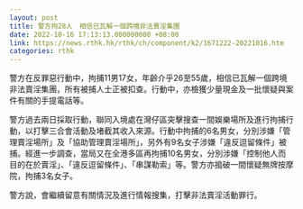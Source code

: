 ```yaml
---
layout: post
title: 警方拘28人　相信已瓦解一個跨境非法賣淫集團
date: 2022-10-16 17:13:13.000000000 +08:00
link: https://news.rthk.hk/rthk/ch/component/k2/1671222-20221016.htm
categories: rthk
---
```


警方在反罪惡行動中，拘捕11男17女，年齡介乎26至55歲，相信已瓦解一個跨境非法賣淫集團，所有被捕人士正被扣查。行動中，亦檢獲少量現金及一批懷疑與案件有關的手提電話等。

警方過去兩日採取行動，聯同入境處在灣仔區突擊搜查一間娛樂場所及進行拘捕行動，以打擊三合會活動及堵截其收入來源。行動中拘捕的6名男女，分別涉嫌「管理賣淫場所」及「協助管理賣淫場所」，另外有9名女子涉嫌「違反逗留條件」被捕。經進一步調查，當局又在全港多區再拘捕10名男女，分別涉嫌「控制他人而目的在於賣淫」、「違反逗留條件」、「串謀勒索」等。警方亦搗破一間懷疑無牌按摩院，拘捕3名女子。

警方說，會繼續留意有關情況及進行情報搜集，打擊非法賣淫活動罪行。
